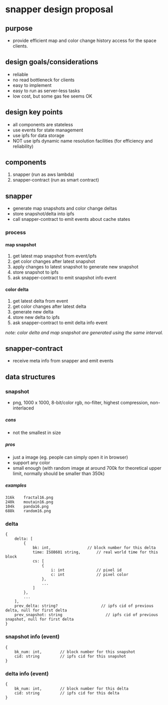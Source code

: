 # snapper design proposal

## purpose

- provide efficient map and color change history access for the space clients.

## design goals/considerations

- reliable
- no read bottleneck for clients
- easy to implement
- easy to run as server-less tasks
- low cost, but some gas fee seems OK

## design key points

- all components are stateless
- use events for state management
- use ipfs for data storage
- NOT use ipfs dynamic name resolution facilities (for efficiency and reliability)

## components

1. snapper (run as aws lambda)
2. snapper-contract (run as smart contract)

## snapper

- generate map snapshots and color change deltas
- store snapshot/delta into ipfs
- call snapper-contract to emit events about cache states

### process

#### map snapshot

1. get latest map snapshot from event/ipfs
2. get color changes after latest snapshot
3. apply changes to latest snapshot to generate new snapshot
4. store snapshot to ipfs
5. ask snapper-contract to emit snapshot info event

#### color delta

1. get latest delta from event
2. get color changes after latest delta
3. generate new delta
4. store new delta to ipfs
5. ask snapper-contract to emit delta info event

_note: color delta and map snapshot are generated using the same interval._

## snapper-contract

- receive meta info from snapper and emit events

## data structures

### snapshot

- png, 1000 x 1000, 8-bit/color rgb, no-filter, highest compression, non-interlaced

##### cons

- not the smallest in size

##### pros

- just a image (eg. people can simply open it in browser)
- support any color
- small enough (with random image at around 700k for theoretical upper limit, normally should be smaller than 350k)

##### examples

```
316k    fractal16.png
240k    moutain16.png
104k    panda16.png
688k    random16.png
```

### delta

```
{
    delta: [
        {
            bk: int,                // block number for this delta
            time: ISO8601 string,       // real world time for this block
            cs: [
                {
                    i: int              // pixel id
                    c: int              // pixel color
                },
                ...
            ]
        },
        ...
    ],
    prev_delta: string?                   // ipfs cid of previous delta, null for first delta
    prev_snapshot: string                   // ipfs cid of previous snapshot, null for first delta
}
```

### snapshot info (event)

```
{
    bk_num: int,        // block number for this snapshot
    cid: string         // ipfs cid for this snapshot
}
```

### delta info (event)

```
{
    bk_num: int,        // block number for this delta
    cid: string         // ipfs cid for this delta
}
```
